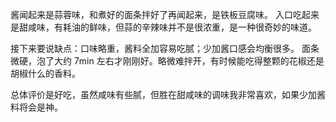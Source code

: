 酱闻起来是蒜蓉味，和煮好的面条拌好了再闻起来，是铁板豆腐味。
入口吃起来是甜咸味，有耗油的鲜味，但蒜的辛辣味并不是很浓重，是一种很奇妙的味道。

接下来要说缺点：口味略重，酱料全加容易吃腻；少加酱口感会均衡很多。
面条微硬，泡了大约 7min 左右才刚刚好。略微难拌开，有时候能吃得整颗的花椒还是胡椒什么的香料。

总体评价是好吃，虽然咸味有些腻，但胜在甜咸味的调味我非常喜欢，如果少加酱料将会是神。